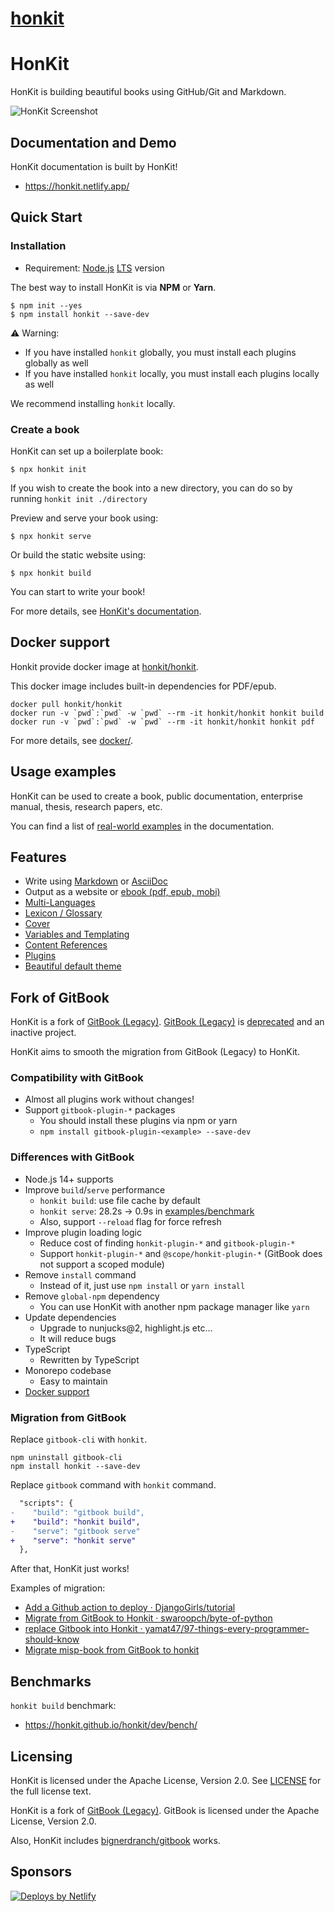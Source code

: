 # [honkit](https://github.com/honkit/honkit)

# HonKit

HonKit is building beautiful books using GitHub/Git and Markdown.

![HonKit Screenshot](./honkit.png)

## Documentation and Demo

HonKit documentation is built by HonKit!

- <https://honkit.netlify.app/>

## Quick Start

### Installation

- Requirement: [Node.js](https://nodejs.org) [LTS](https://nodejs.org/en/about/previous-releases) version

The best way to install HonKit is via **NPM** or **Yarn**.

```
$ npm init --yes
$ npm install honkit --save-dev
```

⚠️ Warning:

- If you have installed `honkit` globally, you must install each plugins globally as well
- If you have installed `honkit` locally, you must install each plugins locally as well

We recommend installing `honkit` locally.

### Create a book

HonKit can set up a boilerplate book:

```
$ npx honkit init
```

If you wish to create the book into a new directory, you can do so by running `honkit init ./directory`

Preview and serve your book using:

```
$ npx honkit serve
```

Or build the static website using:

```
$ npx honkit build
```

You can start to write your book!

For more details, see [HonKit's documentation](https://honkit.netlify.app/).

## Docker support

Honkit provide docker image at [honkit/honkit](https://hub.docker.com/r/honkit/honkit).

This docker image includes built-in dependencies for PDF/epub.

```
docker pull honkit/honkit
docker run -v `pwd`:`pwd` -w `pwd` --rm -it honkit/honkit honkit build
docker run -v `pwd`:`pwd` -w `pwd` --rm -it honkit/honkit honkit pdf
```

For more details, see [docker/](./docker/).

## Usage examples

HonKit can be used to create a book, public documentation, enterprise manual, thesis, research papers, etc.

You can find a list of [real-world examples](https://honkit.netlify.app/examples.html) in the documentation.

## Features

* Write using [Markdown](https://honkit.netlify.app/syntax/markdown.html) or [AsciiDoc](https://honkit.netlify.app/syntax/asciidoc.html)
* Output as a website or [ebook (pdf, epub, mobi)](https://honkit.netlify.app/ebook.html)
* [Multi-Languages](https://honkit.netlify.app/languages.html)
* [Lexicon / Glossary](https://honkit.netlify.app/lexicon.html)
* [Cover](https://honkit.netlify.app/ebook.html)
* [Variables and Templating](https://honkit.netlify.app/templating/)
* [Content References](https://honkit.netlify.app/templating/conrefs.html)
* [Plugins](https://honkit.netlify.app/plugins/)
* [Beautiful default theme](./packages/@honkit/theme-default)

## Fork of GitBook

HonKit is a fork of [GitBook (Legacy)](https://github.com/GitbookIO/gitbook).
[GitBook (Legacy)](https://github.com/GitbookIO/gitbook) is [deprecated](https://github.com/GitbookIO/gitbook/commit/6c6ef7f4af32a2977e44dd23d3feb6ebf28970f4) and an inactive project.

HonKit aims to smooth the migration from GitBook (Legacy) to HonKit.

### Compatibility with GitBook

- Almost all plugins work without changes!
- Support `gitbook-plugin-*` packages
    - You should install these plugins via npm or yarn
    - `npm install gitbook-plugin-<example> --save-dev`

### Differences with GitBook

- Node.js 14+ supports
- Improve `build`/`serve` performance
    - `honkit build`: use file cache by default
    - `honkit serve`: 28.2s → 0.9s in [examples/benchmark](examples/benchmark)
    - Also, support `--reload` flag for force refresh
- Improve plugin loading logic
    - Reduce cost of finding `honkit-plugin-*` and `gitbook-plugin-*`
    - Support `honkit-plugin-*` and `@scope/honkit-plugin-*` (GitBook does not support a scoped module)
- Remove `install` command
    - Instead of it, just use `npm install` or `yarn install`
- Remove `global-npm` dependency
    - You can use HonKit with another npm package manager like `yarn`
- Update dependencies
    - Upgrade to nunjucks@2, highlight.js etc...
    - It will reduce bugs
- TypeScript
    - Rewritten by TypeScript
- Monorepo codebase
    - Easy to maintain
- [Docker support](./docker)

### Migration from GitBook

Replace `gitbook-cli` with `honkit`.

```
npm uninstall gitbook-cli
npm install honkit --save-dev
```

Replace `gitbook` command with `honkit` command.

```diff
  "scripts": {
-    "build": "gitbook build",
+    "build": "honkit build",
-    "serve": "gitbook serve"
+    "serve": "honkit serve"
  },
```

After that, HonKit just works!

Examples of migration:

- [Add a Github action to deploy · DjangoGirls/tutorial](https://github.com/DjangoGirls/tutorial/pull/1666)
- [Migrate from GitBook to Honkit · swaroopch/byte-of-python](https://github.com/swaroopch/byte-of-python/pull/88)
- [replace Gitbook into Honkit · yamat47/97-things-every-programmer-should-know](https://github.com/yamat47/97-things-every-programmer-should-know/pull/2)
- [Migrate misp-book from GitBook to honkit](https://github.com/MISP/misp-book/pull/227)

## Benchmarks

`honkit build` benchmark:

- <https://honkit.github.io/honkit/dev/bench/>

## Licensing

HonKit is licensed under the Apache License, Version 2.0. See [LICENSE](LICENSE) for the full license text.

HonKit is a fork of [GitBook (Legacy)](https://github.com/GitbookIO/gitbook).
GitBook is licensed under the Apache License, Version 2.0.

Also, HonKit includes [bignerdranch/gitbook](https://github.com/bignerdranch/gitbook) works.

## Sponsors

<a href="https://www.netlify.com">
<img src="https://www.netlify.com/img/global/badges/netlify-color-bg.svg" alt="Deploys by Netlify" />
</a>
